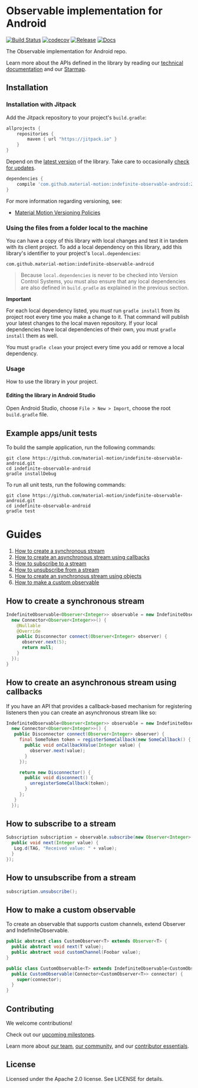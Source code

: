 # Observable implementation for Android

[![Build Status](https://travis-ci.org/material-motion/indefinite-observable-android.svg?branch=develop)](https://travis-ci.org/material-motion/indefinite-observable-android)
[![codecov](https://codecov.io/gh/material-motion/indefinite-observable-android/branch/develop/graph/badge.svg)](https://codecov.io/gh/material-motion/indefinite-observable-android)
[![Release](https://img.shields.io/github/release/material-motion/indefinite-observable-android.svg)](https://github.com/material-motion/indefinite-observable-android/releases/latest)
[![Docs](https://img.shields.io/badge/jitpack-docs-green.svg)](https://jitpack.io/com/github/material-motion/indefinite-observable-android/stable-SNAPSHOT/javadoc/)

The Observable implementation for Android repo.

Learn more about the APIs defined in the library by reading our
[technical documentation](https://jitpack.io/com/github/material-motion/indefinite-observable-android/2.0.0/javadoc/) and our
[Starmap](https://material-motion.github.io/material-motion/starmap/).

## Installation

### Installation with Jitpack

Add the Jitpack repository to your project's `build.gradle`:

```gradle
allprojects {
    repositories {
        maven { url "https://jitpack.io" }
    }
}
```

Depend on the [latest version](https://github.com/material-motion/indefinite-observable-android/releases) of the library.
Take care to occasionally [check for updates](https://github.com/ben-manes/gradle-versions-plugin).

```gradle
dependencies {
    compile 'com.github.material-motion:indefinite-observable-android:2.0.0'
}
```

For more information regarding versioning, see:

- [Material Motion Versioning Policies](https://material-motion.github.io/material-motion/team/essentials/core_team_contributors/release_process#versioning)

### Using the files from a folder local to the machine

You can have a copy of this library with local changes and test it in tandem
with its client project. To add a local dependency on this library, add this
library's identifier to your project's `local.dependencies`:

```
com.github.material-motion:indefinite-observable-android
```

> Because `local.dependencies` is never to be checked into Version Control
Systems, you must also ensure that any local dependencies are also defined in
`build.gradle` as explained in the previous section.

**Important**

For each local dependency listed, you *must* run `gradle install` from its
project root every time you make a change to it. That command will publish your
latest changes to the local maven repository. If your local dependencies have
local dependencies of their own, you must `gradle install` them as well.

You must `gradle clean` your project every time you add or remove a local
dependency.

### Usage

How to use the library in your project.

#### Editing the library in Android Studio

Open Android Studio,
choose `File > New > Import`,
choose the root `build.gradle` file.

## Example apps/unit tests

To build the sample application, run the following commands:

    git clone https://github.com/material-motion/indefinite-observable-android.git
    cd indefinite-observable-android
    gradle installDebug

To run all unit tests, run the following commands:

    git clone https://github.com/material-motion/indefinite-observable-android.git
    cd indefinite-observable-android
    gradle test

# Guides

1. [How to create a synchronous stream](#how-to-create-a-synchronous-stream)
1. [How to create an asynchronous stream using callbacks](#how-to-create-an-asynchronous-stream-using-callbacks)
1. [How to subscribe to a stream](#how-to-subscribe-to-a-stream)
1. [How to unsubscribe from a stream](#how-to-unsubscribe-from-a-stream)
1. [How to create an synchronous stream using objects](#how-to-create-an-synchronous-stream-using-objects)
1. [How to make a custom observable](#how-to-create-a-custom-observable)

## How to create a synchronous stream

```java
IndefiniteObservable<Observer<Integer>> observable = new IndefiniteObservable<>(
  new Connector<Observer<Integer>>() {
    @Nullable
    @Override
    public Disconnector connect(Observer<Integer> observer) {
      observer.next(5);
      return null;
    }
  });
}
```

## How to create an asynchronous stream using callbacks

If you have an API that provides a callback-based mechanism for registering listeners then you can
create an asynchronous stream like so:

```java
IndefiniteObservable<Observer<Integer>> observable = new IndefiniteObservable<>(
  new Connector<Observer<Integer>>() {
   public Disconnector connect(Observer<Integer> observer) {
     final SomeToken token = registerSomeCallback(new SomeCallback() {
       public void onCallbackValue(Integer value) {
         observer.next(value);
       }
     });

     return new Disconnector() {
       public void disconnect() {
         unregisterSomeCallback(token);
       }
     };
   }
  });
```

## How to subscribe to a stream

```java
Subscription subscription = observable.subscribe(new Observer<Integer>() {
  public void next(Integer value) {
   Log.d(TAG, "Received value: " + value);
  }
});
```

## How to unsubscribe from a stream

```java
subscription.unsubscribe();
```

## How to make a custom observable

To create an observable that supports custom channels, extend Observer and IndefiniteObservable.

```java
public abstract class CustomObserver<T> extends Observer<T> {
  public abstract void next(T value);
  public abstract void customChannel(Foobar value);
}

public class CustomObservable<T> extends IndefiniteObservable<CustomObserver<T>> {
  public CustomObservable(Connector<CustomObserver<T>> connector) {
    super(connector);
  }
}
```

## Contributing

We welcome contributions!

Check out our [upcoming milestones](https://github.com/material-motion/indefinite-observable-android/milestones).

Learn more about [our team](https://material-motion.github.io/material-motion/team/),
[our community](https://material-motion.github.io/material-motion/team/community/), and
our [contributor essentials](https://material-motion.github.io/material-motion/team/essentials/).

## License

Licensed under the Apache 2.0 license. See LICENSE for details.
